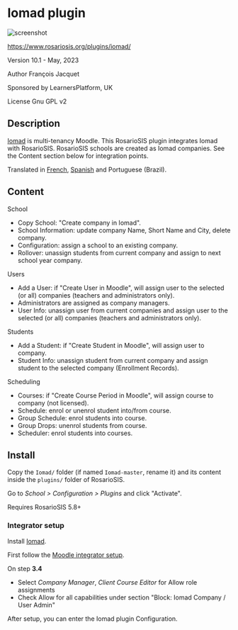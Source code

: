 # Iomad plugin

![screenshot](https://gitlab.com/francoisjacquet/Iomad/raw/master/screenshot.png?inline=false)

https://www.rosariosis.org/plugins/iomad/

Version 10.1 - May, 2023

Author François Jacquet

Sponsored by LearnersPlatform, UK

License Gnu GPL v2

## Description

[Iomad](https://www.iomad.org/) is multi-tenancy Moodle.
This RosarioSIS plugin integrates Iomad with RosarioSIS. RosarioSIS schools are created as Iomad companies.
See the Content section below for integration points.

Translated in [French](https://www.rosariosis.org/fr/plugins/iomad/), [Spanish](https://www.rosariosis.org/es/plugins/iomad/) and Portuguese (Brazil).

## Content

School

- Copy School: "Create company in Iomad".
- School Information: update company Name, Short Name and City, delete company.
- Configuration: assign a school to an existing company.
- Rollover: unassign students from current company and assign to next school year company.

Users

- Add a User: if "Create User in Moodle", will assign user to the selected (or all) companies (teachers and administrators only).
- Administrators are assigned as company managers.
- User Info: unassign user from current companies and assign user to the selected (or all) companies (teachers and administrators only).

Students

- Add a Student: if "Create Student in Moodle", will assign user to company.
- Student Info: unassign student from current company and assign student to the selected company (Enrollment Records).

Scheduling

- Courses: if "Create Course Period in Moodle", will assign course to company (not licensed).
- Schedule: enrol or unenrol student into/from course.
- Group Schedule: enrol students into course.
- Group Drops: unenrol students from course.
- Scheduler: enrol students into courses.


## Install

Copy the `Iomad/` folder (if named `Iomad-master`, rename it) and its content inside the `plugins/` folder of RosarioSIS.

Go to _School > Configuration > Plugins_ and click "Activate".

Requires RosarioSIS 5.8+

### Integrator setup

Install [Iomad](https://www.iomad.org/).

First follow the [Moodle integrator setup](https://gitlab.com/francoisjacquet/rosariosis/-/wikis/Moodle-integrator-setup).

On step **3.4**

- Select _Company Manager_, _Client Course Editor_ for Allow role assignments
- Check Allow for all capabilities under section "Block: Iomad Company / User Admin"

After setup, you can enter the Iomad plugin Configuration.
